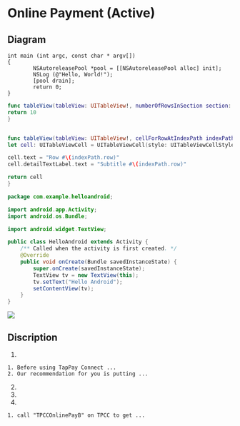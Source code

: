 # Online Payment (Active)
## Diagram

```objective_c
int main (int argc, const char * argv[])
{
        NSAutoreleasePool *pool = [[NSAutoreleasePool alloc] init];
        NSLog (@"Hello, World!");
        [pool drain];
        return 0;
}
```

```swift
func tableView(tableView: UITableView!, numberOfRowsInSection section:    Int) -> Int {
return 10
}


func tableView(tableView: UITableView!, cellForRowAtIndexPath indexPath: NSIndexPath!) -> UITableViewCell! {
let cell: UITableViewCell = UITableViewCell(style: UITableViewCellStyle.Subtitle, reuseIdentifier: "MyTestCell")

cell.text = "Row #\(indexPath.row)"
cell.detailTextLabel.text = "Subtitle #\(indexPath.row)"

return cell
}
```


```java
package com.example.helloandroid;

import android.app.Activity;
import android.os.Bundle;

import android.widget.TextView;

public class HelloAndroid extends Activity {
    /** Called when the activity is first created. */
    @Override
    public void onCreate(Bundle savedInstanceState) {
        super.onCreate(savedInstanceState);
        TextView tv = new TextView(this);
        tv.setText("Hello Android");
        setContentView(tv);
    }
}
```

![](/images/dia.png)

## Discription

  1.    
    1. Before using TapPay Connect ...
    2. Our recommendation for you is putting ...
  2.  
  3.  
  4.    
    1. call "TPCCOnlinePayB" on TPCC to get ...
